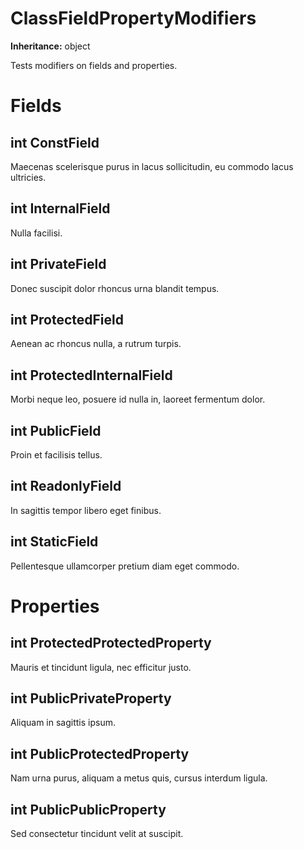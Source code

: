 # ClassFieldPropertyModifiers

**Inheritance:** object  
  
Tests modifiers on fields and properties.

# Fields

## int ConstField

Maecenas scelerisque purus in lacus sollicitudin, eu commodo lacus ultricies.

## int InternalField

Nulla facilisi.

## int PrivateField

Donec suscipit dolor rhoncus urna blandit tempus.

## int ProtectedField

Aenean ac rhoncus nulla, a rutrum turpis.

## int ProtectedInternalField

Morbi neque leo, posuere id nulla in, laoreet fermentum dolor.

## int PublicField

Proin et facilisis tellus.

## int ReadonlyField

In sagittis tempor libero eget finibus.

## int StaticField

Pellentesque ullamcorper pretium diam eget commodo.

# Properties

## int ProtectedProtectedProperty

Mauris et tincidunt ligula, nec efficitur justo.

## int PublicPrivateProperty

Aliquam in sagittis ipsum.

## int PublicProtectedProperty

Nam urna purus, aliquam a metus quis, cursus interdum ligula.

## int PublicPublicProperty

Sed consectetur tincidunt velit at suscipit.

